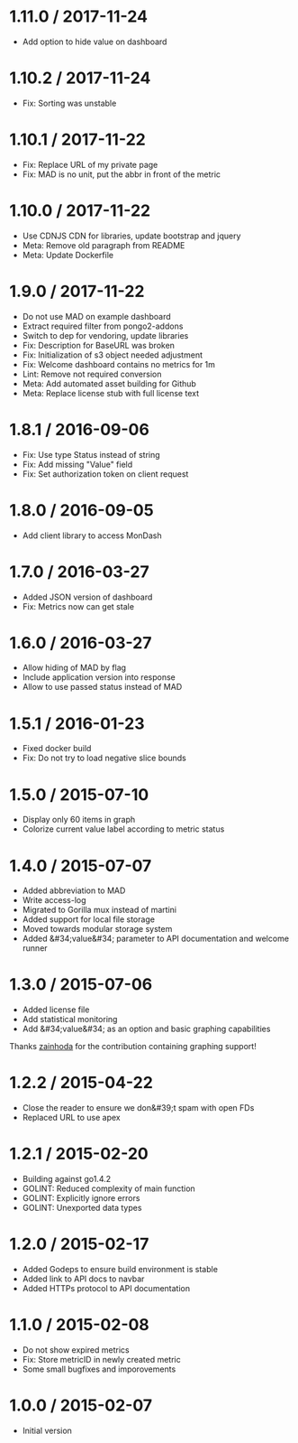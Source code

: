 # 1.11.0 / 2017-11-24

  * Add option to hide value on dashboard

# 1.10.2 / 2017-11-24

  * Fix: Sorting was unstable

# 1.10.1 / 2017-11-22

  * Fix: Replace URL of my private page
  * Fix: MAD is no unit, put the abbr in front of the metric

# 1.10.0 / 2017-11-22

  * Use CDNJS CDN for libraries, update bootstrap and jquery
  * Meta: Remove old paragraph from README
  * Meta: Update Dockerfile

# 1.9.0 / 2017-11-22

  * Do not use MAD on example dashboard
  * Extract required filter from pongo2-addons
  * Switch to dep for vendoring, update libraries
  * Fix: Description for BaseURL was broken
  * Fix: Initialization of s3 object needed adjustment
  * Fix: Welcome dashboard contains no metrics for 1m
  * Lint: Remove not required conversion
  * Meta: Add automated asset building for Github
  * Meta: Replace license stub with full license text

# 1.8.1 / 2016-09-06

  * Fix: Use type Status instead of string
  * Fix: Add missing &#34;Value&#34; field
  * Fix: Set authorization token on client request

# 1.8.0 / 2016-09-05

  * Add client library to access MonDash

1.7.0 / 2016-03-27
==================

  * Added JSON version of dashboard
  * Fix: Metrics now can get stale

1.6.0 / 2016-03-27
==================

  * Allow hiding of MAD by flag
  * Include application version into response
  * Allow to use passed status instead of MAD

1.5.1 / 2016-01-23
==================

  * Fixed docker build
  * Fix: Do not try to load negative slice bounds

1.5.0 / 2015-07-10
==================

  * Display only 60 items in graph
  * Colorize current value label according to metric status

1.4.0 / 2015-07-07
==================

  * Added abbreviation to MAD
  * Write access-log
  * Migrated to Gorilla mux instead of martini
  * Added support for local file storage
  * Moved towards modular storage system
  * Added &amp;#34;value&amp;#34; parameter to API documentation and welcome runner

1.3.0 / 2015-07-06
==================

  * Added license file
  * Add statistical monitoring
  * Add &amp;#34;value&amp;#34; as an option and basic graphing capabilities

  Thanks [zainhoda](https://github.com/zainhoda) for the contribution containing graphing support!

1.2.2 / 2015-04-22
==================

  * Close the reader to ensure we don&amp;#39;t spam with open FDs
  * Replaced URL to use apex

1.2.1 / 2015-02-20
==================

  * Building against go1.4.2
  * GOLINT: Reduced complexity of main function
  * GOLINT: Explicitly ignore errors
  * GOLINT: Unexported data types

1.2.0 / 2015-02-17
==================

  * Added Godeps to ensure build environment is stable
  * Added link to API docs to navbar
  * Added HTTPs protocol to API documentation

1.1.0 / 2015-02-08
==================

  * Do not show expired metrics
  * Fix: Store metricID in newly created metric
  * Some small bugfixes and imporovements

1.0.0 / 2015-02-07
==================

  * Initial version